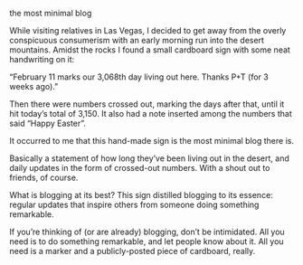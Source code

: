 the most minimal blog

While visiting relatives in Las Vegas, I decided to get away from the overly
conspicuous consumerism with an early morning run into the desert mountains.
Amidst the rocks I found a small cardboard sign with some neat handwriting on
it:

“February 11 marks our 3,068th day living out here. Thanks P+T (for 3 weeks
ago).”

Then there were numbers crossed out, marking the days after that, until it hit
today’s total of 3,150. It also had a note inserted among the numbers that said
“Happy Easter”.

It occurred to me that this hand-made sign is the most minimal blog there is.

Basically a statement of how long they’ve been living out in the desert, and
daily updates in the form of crossed-out numbers. With a shout out to friends,
of course.

What is blogging at its best? This sign distilled blogging to its essence:
regular updates that inspire others from someone doing something remarkable.

If you’re thinking of (or are already) blogging, don’t be intimidated. All you
need is to do something remarkable, and let people know about it. All you need
is a marker and a publicly-posted piece of cardboard, really.

